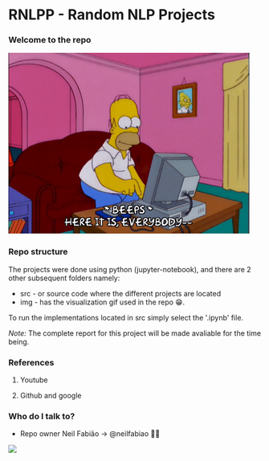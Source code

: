 # RNLPP - Random NLP Projects #

### Welcome to the repo ###

![alt-text-1](/img/BKlf.gif)



### Repo structure ###

The projects were done using python (jupyter-notebook), and there are 2 other subsequent folders namely:

* src - or source code where the different projects are located
* img - has the visualization gif used in the repo 😁.

To run the implementations located in src simply select the '.ipynb' file. 

*Note:* The complete report for this project will be made avaliable for the time being.

### References ###

1. Youtube

2. Github and google



### Who do I talk to? ###

* Repo owner Neil Fabião -> @neilfabiao ✌🏾

![](https://komarev.com/ghpvc/?username=neilNLPR1020&color=blue)
